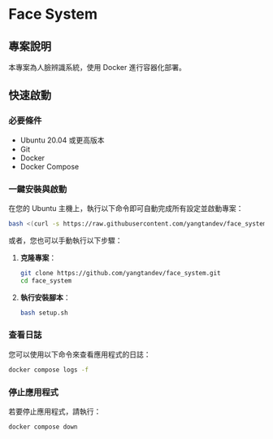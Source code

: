 # Face System

## 專案說明

本專案為人臉辨識系統，使用 Docker 進行容器化部署。

## 快速啟動

### 必要條件

-   Ubuntu 20.04 或更高版本
-   Git
-   Docker
-   Docker Compose

### 一鍵安裝與啟動

在您的 Ubuntu 主機上，執行以下命令即可自動完成所有設定並啟動專案：

```bash
bash <(curl -s https://raw.githubusercontent.com/yangtandev/face_system/main/setup.sh)
```

或者，您也可以手動執行以下步驟：

1.  **克隆專案**：

    ```bash
    git clone https://github.com/yangtandev/face_system.git
    cd face_system
    ```

2.  **執行安裝腳本**：
    ```bash
    bash setup.sh
    ```

### 查看日誌

您可以使用以下命令來查看應用程式的日誌：

```bash
docker compose logs -f
```

### 停止應用程式

若要停止應用程式，請執行：

```bash
docker compose down
```
